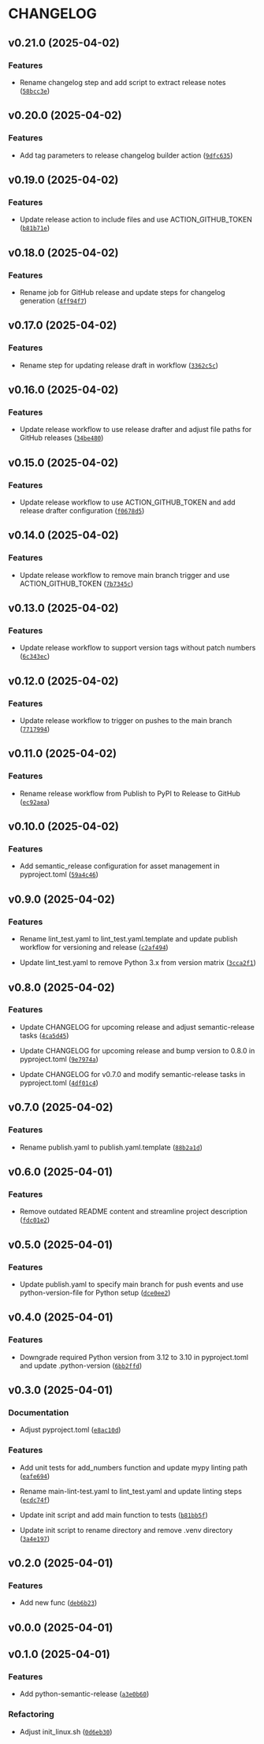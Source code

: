 # CHANGELOG


## v0.21.0 (2025-04-02)

### Features

- Rename changelog step and add script to extract release notes
  ([`58bcc3e`](https://github.com/jarlor/uv-python-repo-template/commit/58bcc3e55cfb317d847d425e0b36f16b7f561a5d))


## v0.20.0 (2025-04-02)

### Features

- Add tag parameters to release changelog builder action
  ([`9dfc635`](https://github.com/jarlor/uv-python-repo-template/commit/9dfc63535a768bbb9189a344742c2397c00fa2eb))


## v0.19.0 (2025-04-02)

### Features

- Update release action to include files and use ACTION_GITHUB_TOKEN
  ([`b81b71e`](https://github.com/jarlor/uv-python-repo-template/commit/b81b71e7db3612545c087c396f3cb6b5832e6c7e))


## v0.18.0 (2025-04-02)

### Features

- Rename job for GitHub release and update steps for changelog generation
  ([`4ff94f7`](https://github.com/jarlor/uv-python-repo-template/commit/4ff94f7aa342f207f3d56c486645be1e844262d8))


## v0.17.0 (2025-04-02)

### Features

- Rename step for updating release draft in workflow
  ([`3362c5c`](https://github.com/jarlor/uv-python-repo-template/commit/3362c5c9b89dfa500f203e1ff9570b8c8596f67f))


## v0.16.0 (2025-04-02)

### Features

- Update release workflow to use release drafter and adjust file paths for GitHub releases
  ([`34be480`](https://github.com/jarlor/uv-python-repo-template/commit/34be480828e9882c21ea79648180f3e849735bc7))


## v0.15.0 (2025-04-02)

### Features

- Update release workflow to use ACTION_GITHUB_TOKEN and add release drafter configuration
  ([`f0678d5`](https://github.com/jarlor/uv-python-repo-template/commit/f0678d5f1d1330dfb957048dd04b560fed3b8084))


## v0.14.0 (2025-04-02)

### Features

- Update release workflow to remove main branch trigger and use ACTION_GITHUB_TOKEN
  ([`7b7345c`](https://github.com/jarlor/uv-python-repo-template/commit/7b7345c9546d3a1e8d019baee6af30f920202840))


## v0.13.0 (2025-04-02)

### Features

- Update release workflow to support version tags without patch numbers
  ([`6c343ec`](https://github.com/jarlor/uv-python-repo-template/commit/6c343ec43036c49297f926d658b35f6bfae15043))


## v0.12.0 (2025-04-02)

### Features

- Update release workflow to trigger on pushes to the main branch
  ([`7717994`](https://github.com/jarlor/uv-python-repo-template/commit/771799424578eec518424ba2c3796d87f475dbec))


## v0.11.0 (2025-04-02)

### Features

- Rename release workflow from Publish to PyPI to Release to GitHub
  ([`ec92aea`](https://github.com/jarlor/uv-python-repo-template/commit/ec92aeaaacfd10dd7fff080e330b41d565071158))


## v0.10.0 (2025-04-02)

### Features

- Add semantic_release configuration for asset management in pyproject.toml
  ([`59a4c46`](https://github.com/jarlor/uv-python-repo-template/commit/59a4c466f6d996e9a033e34b2e52161f84c3cf7e))


## v0.9.0 (2025-04-02)

### Features

- Rename lint_test.yaml to lint_test.yaml.template and update publish workflow for versioning and
  release
  ([`c2af494`](https://github.com/jarlor/uv-python-repo-template/commit/c2af494a3530935f66835c9ca6f718814025cd78))

- Update lint_test.yaml to remove Python 3.x from version matrix
  ([`3cca2f1`](https://github.com/jarlor/uv-python-repo-template/commit/3cca2f14139dfe8fc13af10d1e06833acb22f756))


## v0.8.0 (2025-04-02)

### Features

- Update CHANGELOG for upcoming release and adjust semantic-release tasks
  ([`4ca5d45`](https://github.com/jarlor/uv-python-repo-template/commit/4ca5d459ec8bf9f3c66582900d46c6600beba07f))

- Update CHANGELOG for upcoming release and bump version to 0.8.0 in pyproject.toml
  ([`9e7974a`](https://github.com/jarlor/uv-python-repo-template/commit/9e7974a6a07def1a65617b473c2c78e04d72106d))

- Update CHANGELOG for v0.7.0 and modify semantic-release tasks in pyproject.toml
  ([`4df01c4`](https://github.com/jarlor/uv-python-repo-template/commit/4df01c44cb7daed8e7f595a6e8fb98f0e78b997f))


## v0.7.0 (2025-04-02)

### Features

- Rename publish.yaml to publish.yaml.template
  ([`88b2a1d`](https://github.com/jarlor/uv-python-repo-template/commit/88b2a1dc647b0a1005328d7c31576c97b025a48d))


## v0.6.0 (2025-04-01)

### Features

- Remove outdated README content and streamline project description
  ([`fdc01e2`](https://github.com/jarlor/uv-python-repo-template/commit/fdc01e20df3a67f5eecd2815c837056882089c85))


## v0.5.0 (2025-04-01)

### Features

- Update publish.yaml to specify main branch for push events and use python-version-file for Python
  setup
  ([`dce0ee2`](https://github.com/jarlor/uv-python-repo-template/commit/dce0ee284813db6bdb8dc2e3c9820f5bcd4a8b6b))


## v0.4.0 (2025-04-01)

### Features

- Downgrade required Python version from 3.12 to 3.10 in pyproject.toml and update .python-version
  ([`6bb2ffd`](https://github.com/jarlor/uv-python-repo-template/commit/6bb2ffd4aeece1e1b11111a44ffb9e7cc44c786b))


## v0.3.0 (2025-04-01)

### Documentation

- Adjust pyproject.toml
  ([`e8ac10d`](https://github.com/jarlor/uv-python-repo-template/commit/e8ac10d20c848378b74eb6fb75d2012d88f1d86b))

### Features

- Add unit tests for add_numbers function and update mypy linting path
  ([`eafe694`](https://github.com/jarlor/uv-python-repo-template/commit/eafe6945af5fd9732f18a02a79a63b704dc47d51))

- Rename main-lint-test.yaml to lint_test.yaml and update linting steps
  ([`ecdc74f`](https://github.com/jarlor/uv-python-repo-template/commit/ecdc74f24429b9b14a8962fa3e4e06aab9486bdc))

- Update init script and add main function to tests
  ([`b81bb5f`](https://github.com/jarlor/uv-python-repo-template/commit/b81bb5f7946f362125fdc4c44ec808566b0c539b))

- Update init script to rename directory and remove .venv directory
  ([`3a4e197`](https://github.com/jarlor/uv-python-repo-template/commit/3a4e197e47cccbe7d3e95108d12b06a6752888c9))


## v0.2.0 (2025-04-01)

### Features

- Add new func
  ([`deb6b23`](https://github.com/jarlor/uv-python-repo-template/commit/deb6b23b93300759b3123cad8060ca836b80dfd2))


## v0.0.0 (2025-04-01)


## v0.1.0 (2025-04-01)

### Features

- Add python-semantic-release
  ([`a3e0b60`](https://github.com/jarlor/uv-python-repo-template/commit/a3e0b60189f1da97a2b517a3c4344a06b00df4bb))

### Refactoring

- Adjust init_linux.sh
  ([`0d6eb30`](https://github.com/jarlor/uv-python-repo-template/commit/0d6eb30d2b508c4ecad429da892eb8ab173cae7a))
